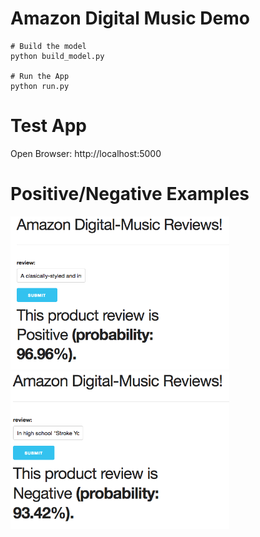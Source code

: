 # Amazon Digital Music Demo

```
# Build the model 
python build_model.py

# Run the App
python run.py
```

# Test App

Open Browser: http://localhost:5000

# Positive/Negative Examples

<img src="/test/app/static/images/pos.png?" width = 350px>

<img src="/test/app/static/images/neg.png?" width = 350px>


